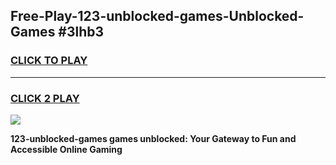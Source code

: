 
## Free-Play-123-unblocked-games-Unblocked-Games #3lhb3
<h3>
<a href="https://news.freeplayer.one?title=123-unblocked-games&ref=8M">CLICK TO PLAY</a></h3>
<hr>

<h3>
<a href="https://news.freeplayer.one?title=123-unblocked-games&ref=8M">CLICK 2 PLAY</a>
  
</h3>

<a href="https://news.freeplayer.one?title=123-unblocked-games&ref=8M"><img src="https://clearcache.store/games.png"></a>


**123-unblocked-games games unblocked: Your Gateway to Fun and Accessible Online Gaming**
